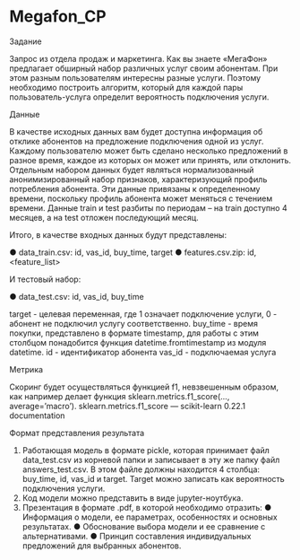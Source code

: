 # Megafon_CP

Задание

Запрос из отдела продаж и маркетинга. Как вы знаете «МегаФон»
предлагает обширный набор различных услуг своим абонентам. При этом разным
пользователям интересны разные услуги. Поэтому необходимо построить
алгоритм, который для каждой пары пользователь-услуга определит вероятность
подключения услуги.

Данные

В качестве исходных данных вам будет доступна информация об отклике
абонентов на предложение подключения одной из услуг. Каждому пользователю
может быть сделано несколько предложений в разное время, каждое из которых он
может или принять, или отклонить.
Отдельным набором данных будет являться нормализованный
анонимизированный набор признаков, характеризующий профиль потребления
абонента. Эти данные привязаны к определенному времени, поскольку профиль
абонента может меняться с течением времени.
Данные train и test разбиты по периодам – на train доступно 4 месяцев, а на test
отложен последующий месяц.

Итого, в качестве входных данных будут представлены:

● data_train.csv: id, vas_id, buy_time, target
● features.csv.zip: id, <feature_list>

И тестовый набор:

● data_test.csv: id, vas_id, buy_time

target - целевая переменная, где 1 означает подключение услуги, 0 - абонент
не подключил услугу соответственно.
buy_time - время покупки, представлено в формате timestamp, для работы с
этим столбцом понадобится функция datetime.fromtimestamp из модуля
datetime.
id - идентификатор абонента
vas_id - подключаемая услуга

Метрика

Скоринг будет осуществляться функцией f1, невзвешенным образом, как например
делает функция sklearn.metrics.f1_score(…, average=’macro’).
sklearn.metrics.f1_score — scikit-learn 0.22.1 documentation

Формат представления результата

1. Работающая модель в формате pickle, которая принимает файл data_test.csv
из корневой папки и записывает в эту же папку файл answers_test.csv. В этом
файле должны находится 4 столбца: buy_time, id, vas_id и target. Target можно
записать как вероятность подключения услуги.
2. Код модели можно представить в виде jupyter-ноутбука.
3. Презентация в формате .pdf, в которой необходимо отразить:
● Информация о модели, ее параметрах, особенностях и основных
результатах.
● Обоснование выбора модели и ее сравнение с альтернативами.
● Принцип составления индивидуальных предложений для выбранных
абонентов.
